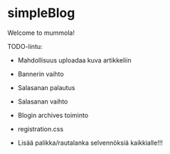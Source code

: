 simpleBlog
==========

Welcome to mummola!

TODO-lintu:

- Mahdollisuus uploadaa kuva artikkeliin
 
- Bannerin vaihto
 
- Salasanan palautus

- Salasanan vaihto

- Blogin archives toiminto
 
- registration.css

- Lisää palikka/rautalanka selvennöksiä kaikkialle!!!







